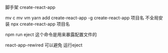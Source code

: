 脚手架  create-react-app

mv c  mv vm
yarn  add  create-react-app -g     create-react-app  项目名
不全局安装                         npx  create-react-app  项目名


npm run eject  这个命令是用来暴露配置文件的


react-app-rewired  可以避免 运行eject